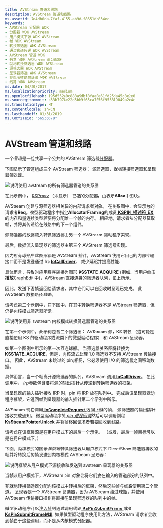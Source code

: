 ```yaml
---
title: AVStream 管道和线路
description: AVStream 管道和线路
ms.assetid: 7e4db0da-7faf-4155-ab9d-f8651db834ec
keywords:
- AVStream 分配器 WDK
- 分配器 WDK AVStream
- 用户模式下源 WDK AVStream
- 帧 WDK AVStream
- 转换筛选器 WDK AVStream
- 通过管道传递 WDK AVStream
- AVStream 管道 WDK
- 共享 WDK AVStream 的分配器
- 就地转换筛选器 WDK AVStream
- 源筛选器 WDK AVStream
- 呈现器筛选 WDK AVStream
- 非就地转换筛选器 WDK AVStream
- 线路 WDK AVStream
ms.date: 04/20/2017
ms.localizationpriority: medium
ms.openlocfilehash: 195d552a0c888a9dbf8faa0e61fd25da45c8e2e0
ms.sourcegitcommit: a33b7978e22d5bb9f65ca7056f955319049a2e4c
ms.translationtype: MT
ms.contentlocale: zh-CN
ms.lasthandoff: 01/31/2019
ms.locfileid: "56533578"
---
```

# <a name="avstream-pipes-and-circuits"></a>AVStream 管道和线路





一个*管道*是一组共享一个公共的 AVStream 筛选器[分配器](avstream-allocators.md)。

下图显示了管道组成三个 AVStream 筛选器： 源筛选器，*就地*转换筛选器和呈现器筛选器。

![说明使用 avstream 的所有筛选器管道的关系图](images/pipe1.png)

在此示例中， [KSProxy](https://msdn.microsoft.com/library/windows/hardware/ff560877) （未显示） 已选的分配器，由表示**Alloc**中图块。

AVStream 创建与源筛选器相关联的内部请求者对象。 在关系图中，会显示为的请求者**Req**。微型驱动程序中指定**AllocatorFraming**的成员[ **KSPIN\_描述符\_EX** ](https://msdn.microsoft.com/library/windows/hardware/ff563534)的内存和量连续类型若要将分配给一个帧的内存。 相应地，请求者从分配器获取帧，并将其传递给在线路中的下一个组件。

源筛选器的数据流入转换筛选器由另一个 AVStream 驱动程序实现。

最后，数据流入呈现器的筛选器由第三个 AVStream 筛选器实现。

因为所有球瓶中此图形都是 AVStream 插针，AVStream 使用它自己的内部传输接口而不是发送通过 Irp [ **IoCallDriver**](https://msdn.microsoft.com/library/windows/hardware/ff548336)、 减少延迟并提高性能.

具体而言，导致时应用程序转换为图形[ **KSSTATE\_ACQUIRE** ](https://msdn.microsoft.com/library/windows/hardware/ff566856) (例如，当用户单击**播放**GraphEdit 中)，AVStream 直接连接的筛选器队列，如上所示。

因此，发送下游帧返回给请求者，其中它们可以在回收时呈现已完成。 此 AVStream 数据路径*线路*。

请考虑第二个示例中，在下图中，在其中转换筛选器不是 AVStream 筛选器，但仍是内核模式筛选器所示。

![说明使用非 avstream 内核模式转换筛选器管道的关系图](images/pipe2.png)

在第一个示例中，此示例包含三个筛选器： AVStream 源，KS 转换 （这可能是直接使用 KS 的驱动程序或流类下的微型驱动程序） 和 AVStream 呈现器。

如第一个图例中所示的第一次互连球瓶。 当筛选器关系图将转换为**KSSTATE\_ACQUIRE**，但是，内核流式处理 1.0 筛选器不支持 AVStream 传输接口。 因此，AVStream 未跳过的 pin;相反，它必须使用 I/O 的筛选器之间移动数据。

具体而言，当一个帧离开源筛选器的队列，AVStream 调用[ **IoCallDriver**](https://msdn.microsoft.com/library/windows/hardware/ff548336)。 在此调用中， *Irp*参数包含要将源的输出插针从传递到转换筛选器的框架。

当呈现器的输入插针接收 IRP 时，pin 将 IRP 放在队列中。 完成后该呈现器驱动程序框架，它返回帧到呈现器的输入插针第二个示例中所示。

AVStream 现在调用[ **IoCompleteRequest** ](https://msdn.microsoft.com/library/windows/hardware/ff548343)返回上游的帧。 源筛选器的输出插针接收完成通知。 微型驱动程序的[ *pin 进程回调*](https://msdn.microsoft.com/library/windows/hardware/ff556351)然后可以调用例程[ **KsStreamPointerUnlock** ](https://msdn.microsoft.com/library/windows/hardware/ff567137)并将帧移回请求者若要回收到线路。

请考虑在该框架源是在用户模式下的最后一个示例。 （或者，最后一帧目标可以是在用户模式下。）

下面，内核模式的图示*非就地*转换筛选器从用户模式下 DirectShow 筛选器接收的帧并将转换后的帧发送到内核模式 AVStream 呈现器：

![说明框架从用户模式下源接收和发送到 avstream 呈现器的关系图](images/pipe3.png)

当帧从用户模式下，AVStream pin 对象会将它们放在输入的管道部分的队列中。

非就地转换筛选器分配内核模式中转换后的框架，然后这些帧与线路使用第二个管道。 呈现器是一个 AVStream 筛选器，因为 AVStream 绕过球瓶，并使用 AVStream 传输接口操作将直接在呈现筛选器的队列中的帧。

微型驱动程序可以[注入帧](frame-injection.md)到通过调用线路[ **KsPinSubmitFrame** ](https://msdn.microsoft.com/library/windows/hardware/ff563529)或者[ **KsPinSubmitFrameMdl**](https://msdn.microsoft.com/library/windows/hardware/ff563530). 如果微型驱动程序使用此方法，AVStream 请求者会收到帧由于这些调用，而不是从内核模式分配器。

 

 




